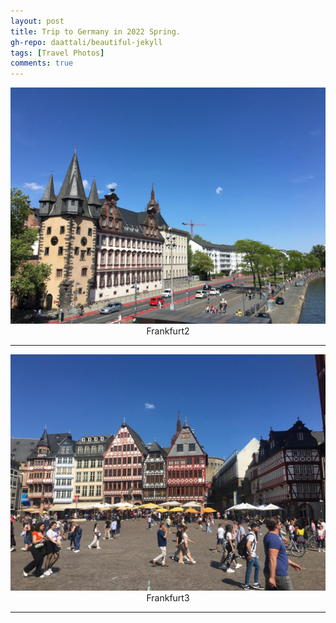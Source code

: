 ```yaml
---
layout: post
title: Trip to Germany in 2022 Spring.
gh-repo: daattali/beautiful-jekyll
tags: [Travel Photos]
comments: true
---
```

<div align=center>
<img src="/Lifang/Germany/Frankfurt2.jpeg"  />
</div>
<center>Frankfurt2</center>

___

<div align=center>
<img src="/Lifang/Germany/Frankfurt3.jpeg"  />
</div>
<center>Frankfurt3</center>

___

